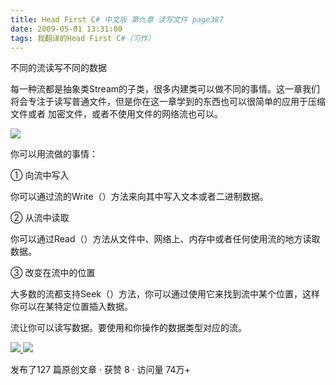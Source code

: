 ```yaml
---
title: Head First C# 中文版 第九章 读写文件 page387
date: 2009-05-01 13:31:00
tags: 我翻译的Head First C#（习作）
---
```

不同的流读写不同的数据

  

每一种流都是抽象类Stream的子类，很多内建类可以做不同的事情。这一章我们将会专注于读写普通文件，但是你在这一章学到的东西也可以很简单的应用于压缩文件或者
加密文件，或者不使用文件的网络流也可以。

  

![](https://p-blog.csdn.net/images/p_blog_csdn_net/cuipengfei1/EntryImages/20090501/2009-05-01_13-08-03.jpg)

你可以用流做的事情：

  

①  向流中写入

你可以通过流的Write（）方法来向其中写入文本或者二进制数据。

  

②  从流中读取

你可以通过Read（）方法从文件中、网络上、内存中或者任何使用流的地方读取数据。

  

③  改变在流中的位置

大多数的流都支持Seek（）方法，你可以通过使用它来找到流中某个位置，这样你可以在某特定位置插入数据。

  

流让你可以读写数据。要使用和你操作的数据类型对应的流。



[ ![](https://profile.csdnimg.cn/5/2/5/3_cuipengfei1)
![](https://g.csdnimg.cn/static/user-reg-year/1x/11.png)
](https://blog.csdn.net/cuipengfei1)



发布了127 篇原创文章  ·  获赞 8  ·  访问量 74万+

